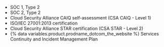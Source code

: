 - SOC 1, Type 2
- SOC 2, Type 2
- Cloud Security Alliance CAIQ self-assessment (CSA CAIQ - Level 1)
- ISO/IEC 27001:2013 certification
- Cloud Security Alliance STAR certification (CSA STAR - Level 2)
- {% data variables.product.prodname_dotcom_the_website %} Services Continuity and Incident Management Plan
